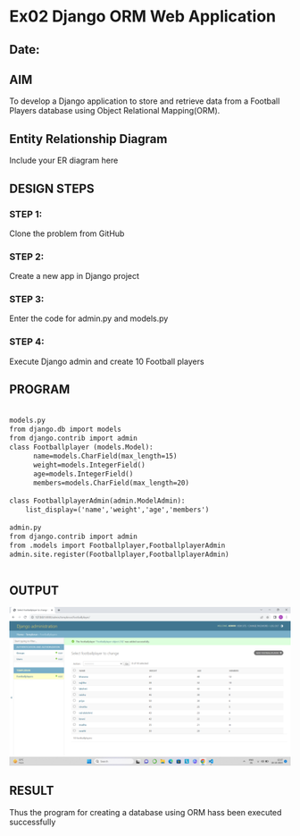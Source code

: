 # Ex02 Django ORM Web Application
## Date: 

## AIM
To develop a Django application to store and retrieve data from a Football Players database using Object Relational Mapping(ORM).

## Entity Relationship Diagram

Include your ER diagram here

## DESIGN STEPS

### STEP 1:
Clone the problem from GitHub

### STEP 2:
Create a new app in Django project

### STEP 3:
Enter the code for admin.py and models.py

### STEP 4:
Execute Django admin and create 10 Football players

## PROGRAM
```

models.py
from django.db import models
from django.contrib import admin
class Footballplayer (models.Model):
      name=models.CharField(max_length=15)
      weight=models.IntegerField()
      age=models.IntegerField()
      members=models.CharField(max_length=20)

class FootballplayerAdmin(admin.ModelAdmin):
    list_display=('name','weight','age','members')

admin.py
from django.contrib import admin
from .models import Footballplayer,FootballplayerAdmin
admin.site.register(Footballplayer,FootballplayerAdmin)


```


## OUTPUT

![Alt text](<Screenshot (1).png>)

## RESULT
Thus the program for creating a database using ORM hass been executed successfully
